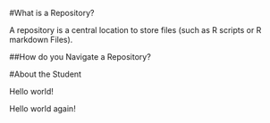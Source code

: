 #What is a Repository?

A repository is a central location to store files (such as R scripts or R markdown Files).

##How do you Navigate a Repository?

#About the Student

Hello world!

Hello world again!